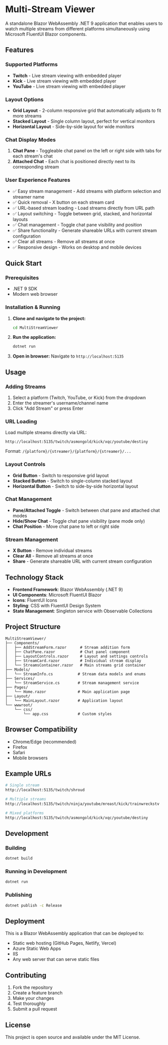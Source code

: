 # Multi-Stream Viewer

A standalone Blazor WebAssembly .NET 9 application that enables users to watch multiple streams from different platforms simultaneously using Microsoft FluentUI Blazor components.

## Features

### Supported Platforms
- **Twitch** - Live stream viewing with embedded player
- **Kick** - Live stream viewing with embedded player
- **YouTube** - Live stream viewing with embedded player

### Layout Options
- **Grid Layout** - 2-column responsive grid that automatically adjusts to fit more streams
- **Stacked Layout** - Single column layout, perfect for vertical monitors
- **Horizontal Layout** - Side-by-side layout for wide monitors

### Chat Display Modes
1. **Chat Pane** - Toggleable chat panel on the left or right side with tabs for each stream's chat
2. **Attached Chat** - Each chat is positioned directly next to its corresponding stream

### User Experience Features
- ✅ Easy stream management - Add streams with platform selection and streamer name
- ✅ Quick removal - X button on each stream card
- ✅ URL-based stream loading - Load streams directly from URL path
- ✅ Layout switching - Toggle between grid, stacked, and horizontal layouts
- ✅ Chat management - Toggle chat pane visibility and position
- ✅ Share functionality - Generate shareable URLs with current stream configuration
- ✅ Clear all streams - Remove all streams at once
- ✅ Responsive design - Works on desktop and mobile devices

## Quick Start

### Prerequisites
- .NET 9 SDK
- Modern web browser

### Installation & Running

1. **Clone and navigate to the project:**
   ```bash
   cd MultiStreamViewer
   ```

2. **Run the application:**
   ```bash
   dotnet run
   ```

3. **Open in browser:**
   Navigate to `http://localhost:5135`

## Usage

### Adding Streams
1. Select a platform (Twitch, YouTube, or Kick) from the dropdown
2. Enter the streamer's username/channel name
3. Click "Add Stream" or press Enter

### URL Loading
Load multiple streams directly via URL:
```
http://localhost:5135/twitch/asmongold/kick/xqc/youtube/destiny
```

Format: `/{platform}/{streamer}/{platform}/{streamer}/...`

### Layout Controls
- **Grid Button** - Switch to responsive grid layout
- **Stacked Button** - Switch to single-column stacked layout  
- **Horizontal Button** - Switch to side-by-side horizontal layout

### Chat Management
- **Pane/Attached Toggle** - Switch between chat pane and attached chat modes
- **Hide/Show Chat** - Toggle chat pane visibility (pane mode only)
- **Chat Position** - Move chat pane to left or right side

### Stream Management
- **X Button** - Remove individual streams
- **Clear All** - Remove all streams at once
- **Share** - Generate shareable URL with current stream configuration

## Technology Stack

- **Frontend Framework**: Blazor WebAssembly (.NET 9)
- **UI Components**: Microsoft FluentUI Blazor
- **Icons**: FluentUI Icons
- **Styling**: CSS with FluentUI Design System
- **State Management**: Singleton service with Observable Collections

## Project Structure

```
MultiStreamViewer/
├── Components/
│   ├── AddStreamForm.razor      # Stream addition form
│   ├── ChatPane.razor           # Chat panel component
│   ├── LayoutControls.razor     # Layout and settings controls
│   ├── StreamCard.razor         # Individual stream display
│   └── StreamsContainer.razor   # Main streams grid container
├── Models/
│   └── StreamInfo.cs           # Stream data models and enums
├── Services/
│   └── StreamService.cs        # Stream management service
├── Pages/
│   └── Home.razor              # Main application page
├── Layout/
│   └── MainLayout.razor        # Application layout
└── wwwroot/
    └── css/
        └── app.css             # Custom styles
```

## Browser Compatibility

- Chrome/Edge (recommended)
- Firefox  
- Safari
- Mobile browsers

## Example URLs

```bash
# Single stream
http://localhost:5135/twitch/shroud

# Multiple streams
http://localhost:5135/twitch/ninja/youtube/mreast/kick/trainwreckstv

# Mixed platforms
http://localhost:5135/twitch/asmongold/kick/xqc/youtube/destiny
```

## Development

### Building
```bash
dotnet build
```

### Running in Development
```bash
dotnet run
```

### Publishing
```bash
dotnet publish -c Release
```

## Deployment

This is a Blazor WebAssembly application that can be deployed to:
- Static web hosting (GitHub Pages, Netlify, Vercel)
- Azure Static Web Apps
- IIS
- Any web server that can serve static files

## Contributing

1. Fork the repository
2. Create a feature branch
3. Make your changes
4. Test thoroughly
5. Submit a pull request

## License

This project is open source and available under the MIT License.
